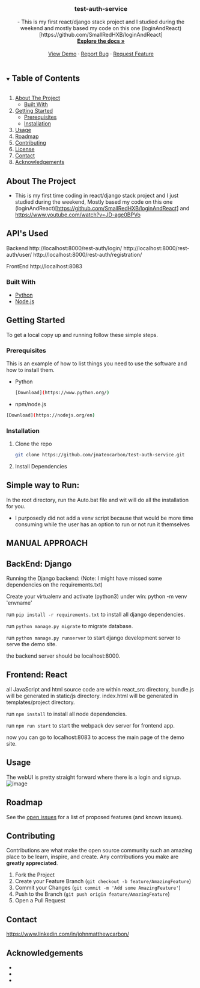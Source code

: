 <!--
*** Thanks for checking out the Best-README-Template. If you have a suggestion
*** that would make this better, please fork the repo and create a pull request
*** or simply open an issue with the tag "enhancement".
*** Thanks again! Now go create something AMAZING! :D
***
***
***
*** To avoid retyping too much info. Do a search and replace for the following:
*** github_username, repo_name, twitter_handle, email, project_title, project_description
-->



<!-- PROJECT SHIELDS -->
<!--
*** I'm using markdown "reference style" links for readability.
*** Reference links are enclosed in brackets [ ] instead of parentheses ( ).
*** See the bottom of this document for the declaration of the reference variables
*** for contributors-url, forks-url, etc. This is an optional, concise syntax you may use.
*** https://www.markdownguide.org/basic-syntax/#reference-style-links
-->



<!-- PROJECT LOGO -->
<br />
<p align="center">
  <h3 align="center">test-auth-service</h3>

  <p align="center">
    - This is my first react/django stack project and I studied during the weekend and mostly based my code on this one 
(loginAndReact)[https://github.com/SmallRedHXB/loginAndReact]
    <br />
    <a href="https://github.com/github_username/repo_name"><strong>Explore the docs »</strong></a>
    <br />
    <br />
    <a href="https://github.com/github_username/repo_name">View Demo</a>
    ·
    <a href="https://github.com/github_username/repo_name/issues">Report Bug</a>
    ·
    <a href="https://github.com/github_username/repo_name/issues">Request Feature</a>
  </p>
</p>


<!-- TABLE OF CONTENTS -->
<details open="open">
  <summary><h2 style="display: inline-block">Table of Contents</h2></summary>
  <ol>
    <li>
      <a href="#about-the-project">About The Project</a>
      <ul>
        <li><a href="#built-with">Built With</a></li>
      </ul>
    </li>
    <li>
      <a href="#getting-started">Getting Started</a>
      <ul>
        <li><a href="#prerequisites">Prerequisites</a></li>
        <li><a href="#installation">Installation</a></li>
      </ul>
    </li>
    <li><a href="#usage">Usage</a></li>
    <li><a href="#roadmap">Roadmap</a></li>
    <li><a href="#contributing">Contributing</a></li>
    <li><a href="#license">License</a></li>
    <li><a href="#contact">Contact</a></li>
    <li><a href="#acknowledgements">Acknowledgements</a></li>
  </ol>
</details>



<!-- ABOUT THE PROJECT -->
## About The Project

- This is my first time coding in react/django stack project and I just studied during the weekend, Mostly based my code on this one 
(loginAndReact)[https://github.com/SmallRedHXB/loginAndReact] and https://www.youtube.com/watch?v=JD-age0BPVo

## API's Used
Backend
http://localhost:8000/rest-auth/login/
http://localhost:8000/rest-auth/user/
http://localhost:8000/rest-auth/registration/

FrontEnd
http://localhost:8083

### Built With

* [Python](https://www.python.org/)
* [Node.js](https://nodejs.org/en)

<!-- GETTING STARTED -->
## Getting Started

To get a local copy up and running follow these simple steps.

### Prerequisites

This is an example of how to list things you need to use the software and how to install them.
* Python
  ```sh
  [Download](https://www.python.org/)
  ```
 * npm/node.js
  ```sh
  [Download](https://nodejs.org/en)
  ``` 

### Installation

1. Clone the repo
   ```sh
   git clone https://github.com/jmateocarbon/test-auth-service.git
   ```
2. Install Dependencies

## Simple way to Run:
In the root directory, run the Auto.bat file and wit will do all the installation for you. 
  - I purposedly did not add a venv script because that would be more time consuming while the user has an option to run or not run it themselves

## MANUAL APPROACH

## BackEnd: Django
Running the Django backend: (Note: I might have missed some dependencies on the requirements.txt)

Create your virtualenv and activate (python3) 
under win: python -m venv 'envname'

run `pip install -r requirements.txt` to install all django dependencies.

run `python manage.py migrate` to migrate database.

run `python manage.py runserver` to start django development server to serve the demo site.

the backend server should be localhost:8000.

## Frontend: React

all JavaScript and html source code are within react_src directory, bundle.js will be generated in 
static/js directory. index.html will be generated in templates/project directory.

run `npm install` to install all node dependencies.

run `npm run start` to start the webpack dev server for frontend app.

now you can go to localhost:8083 to access the main page of the demo site.


## Usage

The webUI is pretty straight forward where there is a login and signup.
![image](https://user-images.githubusercontent.com/51006392/127263971-95ce8d81-40c4-4181-9bb2-3370ea8f7fc8.png)



<!-- ROADMAP -->
## Roadmap
See the [open issues](https://github.com/jmateocarbon/test-auth-service/issues) for a list of proposed features (and known issues).

<!-- CONTRIBUTING -->
## Contributing

Contributions are what make the open source community such an amazing place to be learn, inspire, and create. Any contributions you make are **greatly appreciated**.

1. Fork the Project
2. Create your Feature Branch (`git checkout -b feature/AmazingFeature`)
3. Commit your Changes (`git commit -m 'Add some AmazingFeature'`)
4. Push to the Branch (`git push origin feature/AmazingFeature`)
5. Open a Pull Request


<!-- CONTACT -->
## Contact
https://www.linkedin.com/in/johnmatthewcarbon/
<!-- ACKNOWLEDGEMENTS -->
## Acknowledgements

* []()
* []()
* []()
